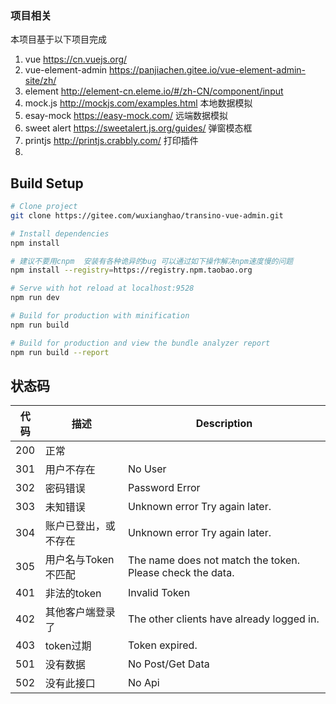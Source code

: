### **项目相关**
本项目基于以下项目完成
1. vue https://cn.vuejs.org/ 
2. vue-element-admin  https://panjiachen.gitee.io/vue-element-admin-site/zh/
3. element http://element-cn.eleme.io/#/zh-CN/component/input 
4. mock.js http://mockjs.com/examples.html 本地数据模拟
5. esay-mock https://easy-mock.com/   远端数据模拟  
6. sweet alert https://sweetalert.js.org/guides/ 弹窗模态框
7. printjs http://printjs.crabbly.com/  打印插件
8. 


## Build Setup

```bash
# Clone project
git clone https://gitee.com/wuxianghao/transino-vue-admin.git

# Install dependencies
npm install

# 建议不要用cnpm  安装有各种诡异的bug 可以通过如下操作解决npm速度慢的问题
npm install --registry=https://registry.npm.taobao.org

# Serve with hot reload at localhost:9528
npm run dev

# Build for production with minification
npm run build

# Build for production and view the bundle analyzer report
npm run build --report
```

## 状态码
| 代码        | 描述   | Description |
| --------   | ----- | -----|
| 200        | 正常    |   |
| 301        | 用户不存在 | No User |
| 302        | 密码错误 | Password Error |
| 303        | 未知错误 | Unknown error Try again later. |
| 304        | 账户已登出，或不存在 | Unknown error Try again later. |
| 305        | 用户名与Token 不匹配 | The name does not match the token. Please check the data. |
| 401        | 非法的token  | Invalid Token  |  
| 402        | 其他客户端登录了 | The other clients have already logged in. |
| 403        | token过期    | Token expired.  |
| 501        | 没有数据     | No Post/Get Data  |
| 502        | 没有此接口   | No Api |



